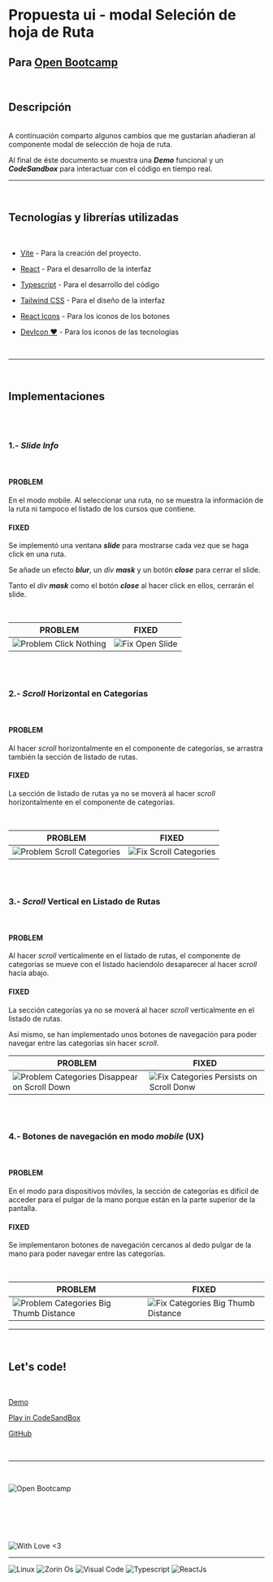 # Propuesta ui - modal Seleción de hoja de Ruta

## Para [Open Bootcamp](https://open-bootcamp.com/)

<br/>

## Descripción

<br/>
A continuación comparto algunos cambios que me gustarían añadieran al componente modal de selección de hoja de ruta.

Al final de éste documento se muestra una **_Demo_** funcional y un **_CodeSandbox_** para interactuar con el código en tiempo real.

---

<br/>

## Tecnologías y librerías utilizadas

<br/>

-  [Vite](https://vitejs.dev/) - Para la creación del proyecto.

-  [React](https://reactjs.org/) - Para el desarrollo de la interfaz

-  [Typescript](https://www.typescriptlang.org/) - Para el desarrollo del código

-  [Tailwind CSS](https://tailwindcss.com/) - Para el diseño de la interfaz

-  [React Icons](https://react-icons.github.io/react-icons) - Para los iconos de los botones

-  [DevIcon ❤️](https://devicon.dev/) - Para los iconos de las tecnologías

<br/>

---

<br/>

## Implementaciones

<br/><br/>

### **1.- _Slide Info_**

<br/>

#### PROBLEM

En el modo mobile. Al seleccionar una ruta, no se muestra la información de la ruta ni tampoco el listado de los cursos que contiene.

#### FIXED

Se implementó una ventana _**slide**_ para mostrarse cada vez que se haga click en una ruta.

Se añade un efecto _**blur**_, un _div_ _**mask**_ y un botón _**close**_ para cerrar el slide.

Tanto el _div_ _**mask**_ como el botón _**close**_ al hacer click en ellos, cerrarán el slide.

<br/>

| PROBLEM                                                                      | FIXED                                                                    |
| ---------------------------------------------------------------------------- | ------------------------------------------------------------------------ |
| ![Problem Click Nothing](./design_fixes_images/old_click_nothing_edited.png) | ![Fix Open Slide](./design_fixes_images/fix_click_open_slide_edited.png) |

<br/><br/>

### **2.- _Scroll_ Horizontal en Categorias**

<br/>

#### PROBLEM

Al hacer _scroll_ horizontalmente en el componente de categorías, se arrastra también la sección de listado de rutas.

#### FIXED

La sección de listado de rutas ya no se moverá al hacer _scroll_ horizontalmente en el componente de categorías.

<br/>

| PROBLEM                                                                              | FIXED                                                                            |
| ------------------------------------------------------------------------------------ | -------------------------------------------------------------------------------- |
| ![Problem Scroll Categories](./design_fixes_images/old_scroll_categories_edited.png) | ![Fix Scroll Categories](./design_fixes_images/fix_scroll_categories_edited.png) |

<br/><br/>

### **3.- _Scroll_ Vertical en Listado de Rutas**

<br/>

#### PROBLEM

Al hacer _scroll_ verticalmente en el listado de rutas, el componente de categorías se mueve con el listado haciendolo desaparecer al hacer _scroll_ hacia abajo.

#### FIXED

La sección categorías ya no se moverá al hacer _scroll_ verticalmente en el listado de rutas.

Así mismo, se han implementado unos botones de navegación para poder navegar entre las categorías sin hacer _scroll_.

| PROBLEM                                                                                                                 | FIXED                                                                                                             |
| ----------------------------------------------------------------------------------------------------------------------- | ----------------------------------------------------------------------------------------------------------------- |
| ![Problem Categories Disappear on Scroll Down](./design_fixes_images/old_categories_disapear_on_scroll_down_edited.png) | ![Fix Categories Persists on Scroll Donw](./design_fixes_images/fix_categories_persist_on_scroll_down_edited.png) |

<br/><br/>

### **4.- Botones de navegación en modo _mobile_ (UX)**

<br/>

#### PROBLEM

En el modo para dispositivos móviles, la sección de categorías es difícil de acceder para el pulgar de la mano porque están en la parte superior de la pantalla.

#### FIXED

Se implementaron botones de navegación cercanos al dedo pulgar de la mano para poder navegar entre las categorías.

<br/>

| PROBLEM                                                                                                              | FIXED                                                                                                             |
| -------------------------------------------------------------------------------------------------------------------- | ----------------------------------------------------------------------------------------------------------------- |
| ![Problem Categories Big Thumb Distance](./design_fixes_images/old_categories_without_button_navigations_edited.png) | ![Fix Categories Big Thumb Distance](./design_fixes_images/fix_categories_button_navigation_on_mobile_edited.png) |

---

<br/>

## Let's code!

<br/>

[Demo](https://ui-modal-hoja-de-ruta.vercel.app/)

[Play in CodeSandBox](https://codesandbox.io/s/open-bootcamp-ui-component-hoda-de-ruta-f6w97q)

[GitHub](https://github.com/devcorel/propuestas-open-bootcamp-ui-modal-hoja-de-ruta)

<br/>

---

<br/>

![Open Bootcamp](https://badgen.net/badge/Thanks!/OpenBootcamp/blue?icon=kofi)

<br/><br/><br/><br/>

![With Love <3](https://forthebadge.com/images/badges/built-with-love.svg)

---

![Linux](https://img.shields.io/badge/Linux-FCC624?style=for-the-badge&logo=linux&logoColor=black)
![Zorin Os](https://img.shields.io/badge/Zorin%20OS-0CC1F3?style=for-the-badge&logo=zorin&logoColor=white)
![Visual Code](https://img.shields.io/badge/Visual_Studio_Code-0078D4?style=for-the-badge&logo=visual%20studio%20code&logoColor=white)
![Typescript](https://img.shields.io/badge/TypeScript-007ACC?style=for-the-badge&logo=typescript&logoColor=white)
![ReactJs](https://img.shields.io/badge/React-20232A?style=for-the-badge&logo=react&logoColor=61DAFB)
